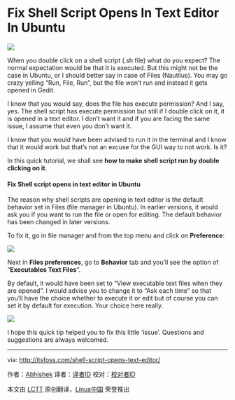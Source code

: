 Fix Shell Script Opens In Text Editor In Ubuntu
================================================================================
![](http://itsfoss.itsfoss.netdna-cdn.com/wp-content/uploads/2015/10/Run-Shell-Script-on-Double-Click.jpg)

When you double click on a shell script (.sh file) what do you expect? The normal expectation would be that it is executed. But this might not be the case in Ubuntu, or I should better say in case of Files (Nautilus). You may go crazy yelling “Run, File, Run”, but the file won’t run and instead it gets opened in Gedit.

I know that you would say, does the file has execute permission?  And I say, yes. The shell script has execute permission but still if I double click on it, it is opened in a text editor. I don’t want it and if you are facing the same issue, I assume that even you don’t want it.

I know that you would have been advised to run it in the terminal and I know that it would work but that’s not an excuse for the GUI way to not work. Is it?

In this quick tutorial, we shall see **how to make shell script run by double clicking on it**.

#### Fix Shell script opens in text editor in Ubuntu ####

The reason why shell scripts are opening in text editor is the default behavior set in Files (file manager in Ubuntu). In earlier versions, it would ask you if you want to run the file or open for editing. The default behavior has been changed in later versions.

To fix it, go in file manager and from the top menu and click on **Preference**:

![](http://itsfoss.itsfoss.netdna-cdn.com/wp-content/uploads/2015/10/execute-shell-program-ubuntu-1.png)

Next in **Files preferences**, go to **Behavior** tab and you’ll see the option of “**Executables Text Files**“.

By default, it would have been set to “View executable text files when they are opened”. I would advise you to change it to “Ask each time” so that you’ll have the choice whether to execute it or edit but of course you can set it by default for execution. Your choice here really.

![](http://itsfoss.itsfoss.netdna-cdn.com/wp-content/uploads/2015/10/execute-shell-program-ubuntu-2.png)

I hope this quick tip helped you to fix this little ‘issue’. Questions and suggestions are always welcomed.

--------------------------------------------------------------------------------

via: http://itsfoss.com/shell-script-opens-text-editor/

作者：[Abhishek][a]
译者：[译者ID](https://github.com/译者ID)
校对：[校对者ID](https://github.com/校对者ID)

本文由 [LCTT](https://github.com/LCTT/TranslateProject) 原创翻译，[Linux中国](http://linux.cn/) 荣誉推出

[a]:http://itsfoss.com/author/abhishek/
